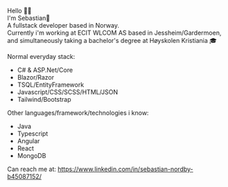 Hello 👋🏼 
</br>I'm Sebastian🧙 
</br>A fullstack developer based in Norway.
</br>Currently i'm working at ECIT WLCOM AS based in Jessheim/Gardermoen, and simultaneously taking a bachelor's degree at Høyskolen Kristiania 🎓

Normal everyday stack:
- C# & ASP.Net/Core
- Blazor/Razor
- TSQL/EntityFramework
- Javascript/CSS/SCSS/HTML/JSON
- Tailwind/Bootstrap

Other languages/framework/technologies i know:
- Java
- Typescript
- Angular
- React
- MongoDB

Can reach me at: https://www.linkedin.com/in/sebastian-nordby-b45087152/
